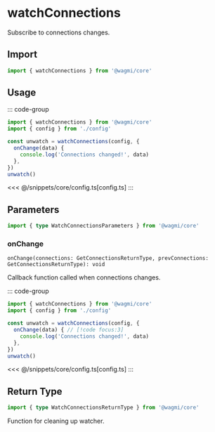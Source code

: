 # watchConnections

Subscribe to connections changes.

## Import

```ts
import { watchConnections } from '@wagmi/core'
```

## Usage

::: code-group
```ts [index.ts]
import { watchConnections } from '@wagmi/core'
import { config } from './config'

const unwatch = watchConnections(config, {
  onChange(data) {
    console.log('Connections changed!', data)
  },
})
unwatch()
```
<<< @/snippets/core/config.ts[config.ts]
:::

## Parameters

```ts
import { type WatchConnectionsParameters } from '@wagmi/core'
```

### onChange

`onChange(connections: GetConnectionsReturnType, prevConnections: GetConnectionsReturnType): void`

Callback function called when connections changes.

::: code-group
```ts [index.ts]
import { watchConnections } from '@wagmi/core'
import { config } from './config'

const unwatch = watchConnections(config, {
  onChange(data) { // [!code focus:3]
    console.log('Connections changed!', data)
  },
})
unwatch()
```
<<< @/snippets/core/config.ts[config.ts]
:::

## Return Type

```ts
import { type WatchConnectionsReturnType } from '@wagmi/core'
```

Function for cleaning up watcher.